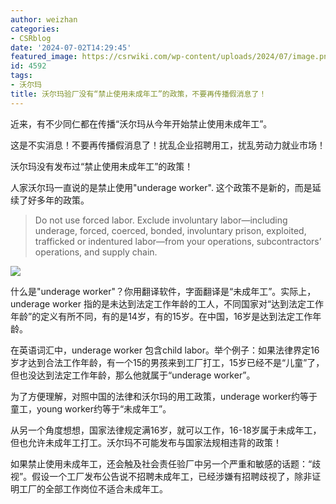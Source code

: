 ```yaml
---
author: weizhan
categories:
- CSRblog
date: '2024-07-02T14:29:45'
featured_image: https://csrwiki.com/wp-content/uploads/2024/07/image.png
id: 4592
tags:
- 沃尔玛
title: 沃尔玛验厂没有“禁止使用未成年工”的政策，不要再传播假消息了！
---
```


近来，有不少同仁都在传播“沃尔玛从今年开始禁止使用未成年工”。

这是不实消息！不要再传播假消息了！扰乱企业招聘用工，扰乱劳动力就业市场！

沃尔玛没有发布过“禁止使用未成年工”的政策！

人家沃尔玛一直说的是禁止使用"underage worker". 这个政策不是新的，而是延续了好多年的政策。

> Do not use forced labor. Exclude involuntary labor—including underage,
> forced, coerced, bonded, involuntary prison, exploited, trafficked or
> indentured labor—from your operations, subcontractors’ operations, and
> supply chain.

![](https://csrwiki.com/wp-content/uploads/2024/07/image.png)

什么是"underage worker"？你用翻译软件，字面翻译是“未成年工”。实际上，underage worker
指的是未达到法定工作年龄的工人，不同国家对“达到法定工作年龄”的定义有所不同，有的是14岁，有的15岁。在中国，16岁是达到法定工作年龄。

在英语词汇中，underage worker 包含child
labor。举个例子：如果法律界定16岁才达到合法工作年龄，有一个15的男孩来到工厂打工，15岁已经不是“儿童”了，但也没达到法定工作年龄，那么他就属于“underage
worker”。

为了方便理解，对照中国的法律和沃尔玛的用工政策，underage worker约等于童工，young worker约等于“未成年工”。

从另一个角度想想，国家法律规定满16岁，就可以工作，16-18岁属于未成年工，但也允许未成年工打工。沃尔玛不可能发布与国家法规相违背的政策！

如果禁止使用未成年工，还会触及社会责任验厂中另一个严重和敏感的话题：“歧视”。假设一个工厂发布公告说不招聘未成年工，已经涉嫌有招聘歧视了，除非证明工厂的全部工作岗位不适合未成年工。


